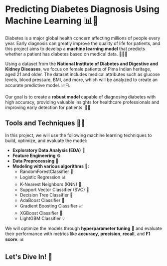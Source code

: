 # Predicting Diabetes Diagnosis Using Machine Learning 📊💉

Diabetes is a major global health concern affecting millions of people every year. Early diagnosis can greatly improve the quality of life for patients, and this project aims to develop a **machine learning model** that predicts whether a patient has diabetes based on medical data. 🧑‍⚕️💡

Using a dataset from the **National Institute of Diabetes and Digestive and Kidney Diseases**, we focus on female patients of Pima Indian heritage, aged 21 and older. The dataset includes medical attributes such as glucose levels, blood pressure, BMI, and more, which will be analyzed to create an accurate predictive model. 📈🔍

Our goal is to create a **robust model** capable of diagnosing diabetes with high accuracy, providing valuable insights for healthcare professionals and improving early detection for patients. 🏥🔬

## Tools and Techniques 🔧🧠

In this project, we will use the following machine learning techniques to build, optimize, and evaluate the model:

- **Exploratory Data Analysis (EDA)** 🔎
- **Feature Engineering** ⚙️
- **Data Preprocessing** 🔄
- **Modeling with various algorithms** 🤖:
  - RandomForestClassifier 🌲
  - Logistic Regression 📊
  - K-Nearest Neighbors (KNN) 🤝
  - Support Vector Classifier (SVC) 🧱
  - Decision Tree Classifier 🌳
  - AdaBoost Classifier 🚀
  - Gradient Boosting Classifier 📈
  - XGBoost Classifier 🌟
  - LightGBM Classifier 💡

We will optimize the models through **hyperparameter tuning** 🔧 and evaluate their performance with metrics like **accuracy**, **precision**, **recall**, and **F1 score**. 📊

## Let's Dive In! 🚀
